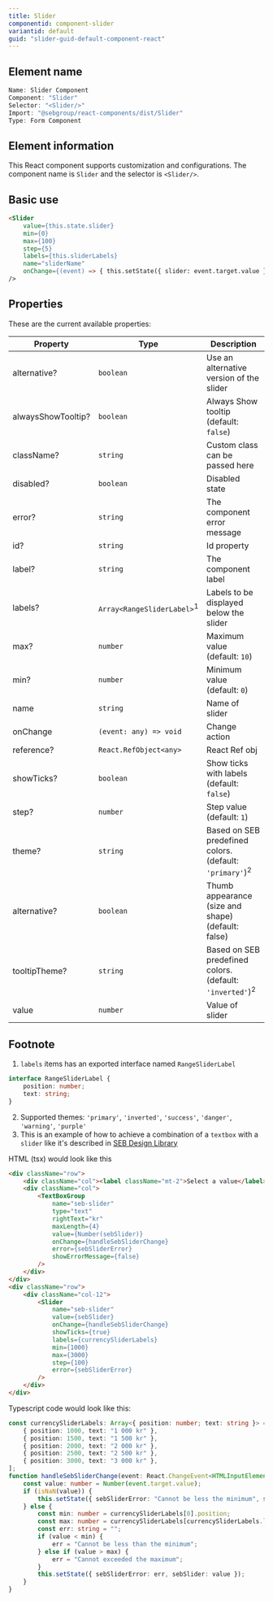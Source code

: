 ```yaml
---
title: Slider
componentid: component-slider
variantid: default
guid: "slider-guid-default-component-react"
---
```


## Element name

```javascript
Name: Slider Component
Component: "Slider"
Selector: "<Slider/>"
Import: "@sebgroup/react-components/dist/Slider"
Type: Form Component
```

## Element information

This React component supports customization and configurations. The component name is `Slider` and the selector is `<Slider/>`.

## Basic use

```html
<Slider
    value={this.state.slider}
    min={0}
    max={100}
    step={5}
    labels={this.sliderLabels}
    name="sliderName"
    onChange={(event) => { this.setState({ slider: event.target.value }); }}
/>
```

## Properties

These are the current available properties:

| Property           | Type                                  | Description                                                         |
| ------------------ | ------------------------------------- | ------------------------------------------------------------------- |
| alternative?       | `boolean`                             | Use an alternative version of the slider                            |
| alwaysShowTooltip? | `boolean`                             | Always Show tooltip (default: `false`)                              |
| className?         | `string`                              | Custom class can be passed here                                     |
| disabled?          | `boolean`                             | Disabled state                                                      |
| error?             | `string`                              | The component error message                                         |
| id?                | `string`                              | Id property                                                         |
| label?             | `string`                              | The component label                                                 |
| labels?            | `Array<RangeSliderLabel>`<sup>1</sup> | Labels to be displayed below the slider                             |
| max?               | `number`                              | Maximum value (default: `10`)                                       |
| min?               | `number`                              | Minimum value (default: `0`)                                        |
| name               | `string`                              | Name of slider                                                      |
| onChange           | `(event: any) => void`                | Change action                                                       |
| reference?         | `React.RefObject<any>`                | React Ref obj                                                       |
| showTicks?         | `boolean`                             | Show ticks with labels (default: `false`)                           |
| step?              | `number`                              | Step value (default: `1`)                                           |
| theme?             | `string`                              | Based on SEB predefined colors. (default: `'primary'`)<sup>2</sup>  |
| alternative?       | `boolean`                             | Thumb appearance (size and shape) (default: false)                  |
| tooltipTheme?      | `string`                              | Based on SEB predefined colors. (default: `'inverted'`)<sup>2</sup> |
| value              | `number`                              | Value of slider                                                     |

## Footnote

1. `labels` items has an exported interface named `RangeSliderLabel`

```typescript
interface RangeSliderLabel {
    position: number;
    text: string;
}
```

2. Supported themes: `'primary'`, `'inverted'`, `'success'`, `'danger'`, `'warning'`, `'purple'`
3. This is an example of how to achieve a combination of a `textbox` with a `slider` like it's described in [SEB Design Library](https://designlibrary.sebgroup.com/components/slider/)

HTML (tsx) would look like this

```html
<div className="row">
    <div className="col"><label className="mt-2">Select a value</label></div>
    <div className="col">
        <TextBoxGroup
            name="seb-slider"
            type="text"
            rightText="kr"
            maxLength={4}
            value={Number(sebSlider)}
            onChange={handleSebSliderChange}
            error={sebSliderError}
            showErrorMessage={false}
        />
    </div>
</div>
<div className="row">
    <div className="col-12">
        <Slider
            name="seb-slider"
            value={sebSlider}
            onChange={handleSebSliderChange}
            showTicks={true}
            labels={currencySliderLabels}
            min={1000}
            max={3000}
            step={100}
            error={sebSliderError}
        />
    </div>
</div>
```

Typescript code would look like this:

```typescript
const currencySliderLabels: Array<{ position: number; text: string }> = [
    { position: 1000, text: "1 000 kr" },
    { position: 1500, text: "1 500 kr" },
    { position: 2000, text: "2 000 kr" },
    { position: 2500, text: "2 500 kr" },
    { position: 3000, text: "3 000 kr" },
];
function handleSebSliderChange(event: React.ChangeEvent<HTMLInputElement>): void {
    const value: number = Number(event.target.value);
    if (isNaN(value)) {
        this.setState({ sebSliderError: "Cannot be less the minimum", sebSlider: 0 });
    } else {
        const min: number = currencySliderLabels[0].position;
        const max: number = currencySliderLabels[currencySliderLabels.length - 1].position;
        const err: string = "";
        if (value < min) {
            err = "Cannot be less than the minimum";
        } else if (value > max) {
            err = "Cannot exceeded the maximum";
        }
        this.setState({ sebSliderError: err, sebSlider: value });
    }
}
```

